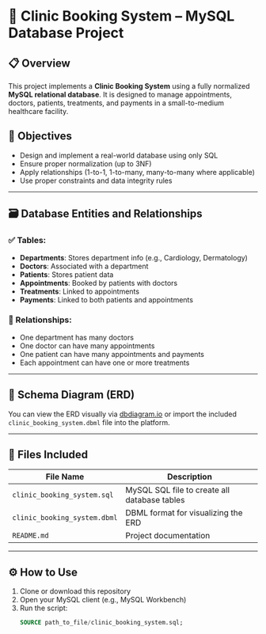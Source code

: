 # 🏥 Clinic Booking System – MySQL Database Project

## 📋 Overview
This project implements a **Clinic Booking System** using a fully normalized **MySQL relational database**. It is designed to manage appointments, doctors, patients, treatments, and payments in a small-to-medium healthcare facility.

## 🎯 Objectives
- Design and implement a real-world database using only SQL
- Ensure proper normalization (up to 3NF)
- Apply relationships (1-to-1, 1-to-many, many-to-many where applicable)
- Use proper constraints and data integrity rules

---

## 🗃️ Database Entities and Relationships

### ✅ Tables:
- **Departments**: Stores department info (e.g., Cardiology, Dermatology)
- **Doctors**: Associated with a department
- **Patients**: Stores patient data
- **Appointments**: Booked by patients with doctors
- **Treatments**: Linked to appointments
- **Payments**: Linked to both patients and appointments

### 🔗 Relationships:
- One department has many doctors
- One doctor can have many appointments
- One patient can have many appointments and payments
- Each appointment can have one or more treatments

---

## 🧱 Schema Diagram (ERD)
You can view the ERD visually via [dbdiagram.io](https://dbdiagram.io) or import the included `clinic_booking_system.dbml` file into the platform.

---

## 📂 Files Included
| File Name | Description |
|-----------|-------------|
| `clinic_booking_system.sql` | MySQL SQL file to create all database tables |
| `clinic_booking_system.dbml` | DBML format for visualizing the ERD |
| `README.md` | Project documentation |

---

## ⚙️ How to Use

1. Clone or download this repository
2. Open your MySQL client (e.g., MySQL Workbench)
3. Run the script:
   ```sql
   SOURCE path_to_file/clinic_booking_system.sql;

